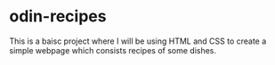 # odin-recipes

This is a baisc project where I will be using HTML and CSS to create a simple webpage which consists recipes of some dishes.

